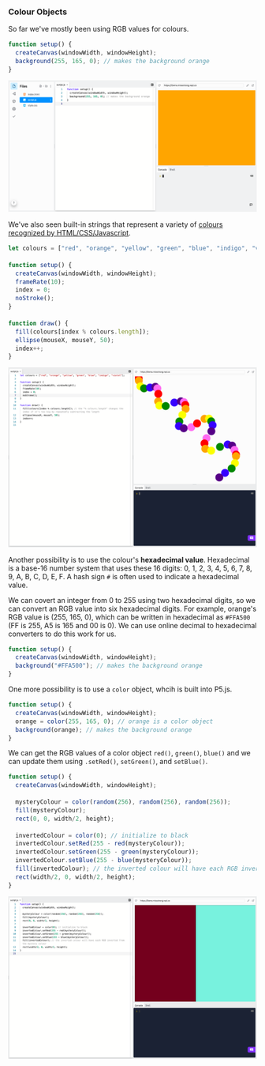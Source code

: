 ### Colour Objects

So far we've mostly been using RGB values for colours.

```javascript
function setup() {
  createCanvas(windowWidth, windowHeight);
  background(255, 165, 0); // makes the background orange
}
```

![](../../Images/Background.png)

We've also seen built-in strings that represent a variety of [colours recognized by HTML/CSS/Javascript](https://www.w3schools.com/colors/colors_names.asp). 


```js
let colours = ["red", "orange", "yellow", "green", "blue", "indigo", "violet"];

function setup() {
  createCanvas(windowWidth, windowHeight);
  frameRate(10);
  index = 0;
  noStroke();
}

function draw() {
  fill(colours[index % colours.length]); 
  ellipse(mouseX, mouseY, 50);
  index++;
}
```

![](../../Images/Array_2.png)

Another possibility is to use the colour's **hexadecimal value**. Hexadecimal is a base-16 number system that uses these 16 digits: 0, 1, 2, 3, 4, 5, 6, 7, 8, 9, A, B, C, D, E, F. A hash sign `#` is often used to indicate a hexadecimal value. 

We can covert an integer from 0 to 255 using two hexadecimal digits, so we can convert an RGB value into six hexadecimal digits. For example, orange's RGB value is (255, 165, 0), which can be written in hexadecimal as `#FFA500` (FF is 255, A5 is 165 and 00 is 0). We can use online decimal to hexadecimal converters to do this work for us.


```javascript
function setup() {
  createCanvas(windowWidth, windowHeight);
  background("#FFA500"); // makes the background orange
}
```

One more possibility is to use a `color` object, whcih is built into P5.js.

```js
function setup() {
  createCanvas(windowWidth, windowHeight);
  orange = color(255, 165, 0); // orange is a color object
  background(orange); // makes the background orange
}
```

We can get the RGB values of a color object `red()`, `green()`, `blue()` and we can update them using `.setRed()`, `setGreen()`, and `setBlue()`.

```js
function setup() {
  createCanvas(windowWidth, windowHeight);

  mysteryColour = color(random(256), random(256), random(256)); 
  fill(mysteryColour);
  rect(0, 0, width/2, height);
  
  invertedColour = color(0); // initialize to black
  invertedColour.setRed(255 - red(mysteryColour));
  invertedColour.setGreen(255 - green(mysteryColour));
  invertedColour.setBlue(255 - blue(mysteryColour));
  fill(invertedColour); // the inverted colour will have each RGB inverted from the mystery colour
  rect(width/2, 0, width/2, height);
}
```

![](../../Images/Inverted_Colours.png)


